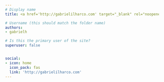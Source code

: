 ```yaml
---
# Display name
title: <a href='http://gabrielilharco.com' target="_blank" rel="noopener noreferrer">Gabriel Ilharco</a>

# Username (this should match the folder name)
authors:
- gabrielh

# Is this the primary user of the site?
superuser: false


social:
- icon: home
  icon_pack: fas
  link: 'http://gabrielilharco.com'
---
```

